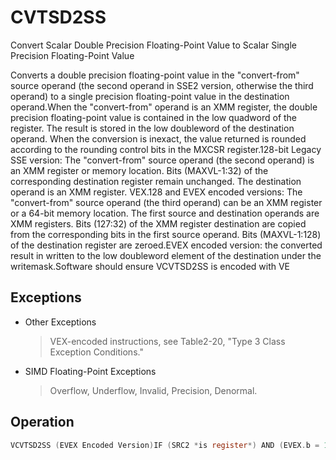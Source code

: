 # CVTSD2SS

Convert Scalar Double Precision Floating-Point Value to Scalar Single Precision Floating-Point Value

Converts a double precision floating-point value in the "convert-from" source operand (the second operand in SSE2 version, otherwise the third operand) to a single precision floating-point value in the destination operand.When the "convert-from" operand is an XMM register, the double precision floating-point value is contained in the low quadword of the register.
The result is stored in the low doubleword of the destination operand.
When the conversion is inexact, the value returned is rounded according to the rounding control bits in the MXCSR register.128-bit Legacy SSE version: The "convert-from" source operand (the second operand) is an XMM register or memory location.
Bits (MAXVL-1:32) of the corresponding destination register remain unchanged.
The destination operand is an XMM register.
VEX.128 and EVEX encoded versions: The "convert-from" source operand (the third operand) can be an XMM register or a 64-bit memory location.
The first source and destination operands are XMM registers.
Bits (127:32) of the XMM register destination are copied from the corresponding bits in the first source operand.
Bits (MAXVL-1:128) of the destination register are zeroed.EVEX encoded version: the converted result in written to the low doubleword element of the destination under the writemask.Software should ensure VCVTSD2SS is encoded with VE

## Exceptions

- Other Exceptions
  > VEX-encoded instructions, see Table2-20, "Type 3 Class Exception Conditions."
- SIMD Floating-Point Exceptions
  > Overflow, Underflow, Invalid, Precision, Denormal.

## Operation

```C
VCVTSD2SS (EVEX Encoded Version)IF (SRC2 *is register*) AND (EVEX.b = 1) THENSET_ROUNDING_MODE_FOR_THIS_INSTRUCTION(EVEX.RC);ELSE SET_ROUNDING_MODE_FOR_THIS_INSTRUCTION(MXCSR.RC);FI;IF k1[0] or *no writemask*THENDEST[31:0] := Convert_Double_Precision_To_Single_Precision_Floating_Point(SRC2[63:0]);ELSE IF *merging-masking*; merging-maskingTHEN *DEST[31:0] remains unchanged*ELSE ; zeroing-maskingTHEN DEST[31:0] := 0FI;FI;DEST[127:32] := SRC1[127:32]DEST[MAXVL-1:128] := 0VCVTSD2SS (VEX.128 Encoded Version)DEST[31:0] := Convert_Double_Precision_To_Single_Precision_Floating_Point(SRC2[63:0]);DEST[127:32] := SRC1[127:32]DEST[MAXVL-1:128] := 0CVTSD2SS (128-bit Legacy SSE Version)DEST[31:0] := Convert_Double_Precision_To_Single_Precision_Floating_Point(SRC[63:0]);(* DEST[MAXVL-1:32] Unmodified *)Intel C/C++ Compiler Intrinsic EquivalentVCVTSD2SS __m128 _mm_mask_cvtsd_ss(__m128 s, __mmask8 k, __m128 a, __m128d b);VCVTSD2SS __m128 _mm_maskz_cvtsd_ss( __mmask8 k, __m128 a,__m128d b);VCVTSD2SS __m128 _mm_cvt_roundsd_ss(__m128 a, __m128d b, int r);VCVTSD2SS __m128 _mm_mask_cvt_roundsd_ss(__m128 s, __mmask8 k, __m128 a, __m128d b, int r);VCVTSD2SS __m128 _mm_maskz_cvt_roundsd_ss( __mmask8 k, __m128 a,__m128d b, int r);CVTSD2SS __m128_mm_cvtsd_ss(__m128 a, __m128d b)
```

